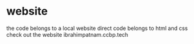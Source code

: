 # website
the code belongs to a local website 
direct code belongs to html and css 
check out the website ibrahimpatnam.ccbp.tech
